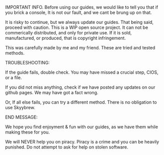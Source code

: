 IMPORTANT INFO. Before using our guides, we would like to tell you that if you brick a console, It is not our fault, and we cant be brung up on that.

It is risky to continue, but we always update our guides. That being said, proceed with caution. This is a WIP open source project. It can not be commerically distributed, and only for private use. If it is sold, manufactured, or produced, that is copyright infringement.

This was carefully made by me and my friend. These are tried and tested methods.

TROUBLESHOOTING:

If the guide fails, double check. You may have missed a crucial step, CIOS, or a file.

If you did not miss anything, check if we have posted any updates on our github pages. We may have got a fact wrong.

Or, If all else fails, you can try a different method. There is no obligation to use Skyybrew.

END MESSAGE: 

We hope you find enjoyment & fun with our guides, as we have them while making these for you. 

We will NEVER help you on piracy. Piracy is a crime and you can be heavily punished. Do not attempt to ask for help on stolen software.





